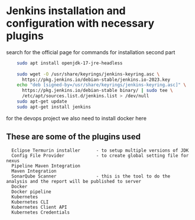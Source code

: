 # Jenkins installation and configuration with necessary plugins

search for the official page for commands for installation second part

```bash
	sudo apt install openjdk-17-jre-headless 
	
	sudo wget -O /usr/share/keyrings/jenkins-keyring.asc \
	  https://pkg.jenkins.io/debian-stable/jenkins.io-2023.key
	echo "deb [signed-by=/usr/share/keyrings/jenkins-keyring.asc]" \
	  https://pkg.jenkins.io/debian-stable binary/ | sudo tee \
	  /etc/apt/sources.list.d/jenkins.list > /dev/null
	sudo apt-get update
	sudo apt-get install jenkins
```
	
for the devops project we also need to install docker here
	
	
## These are some of the plugins used
```	
  Eclipse Termurin installer      - to setup multiple versions of JDK
  Config File Provider            - to create global setting file for nexus
  Pipeline Maven Integration
  Maven Integration
  SonarQube Scanner               - this is the tool to do the analysis and the report will be published to server
  Docker
  Docker pipeline
  Kubernetes
  Kubernetes CLI
  Kubernetes Client API
  Kubernetes Credentials
```
	
